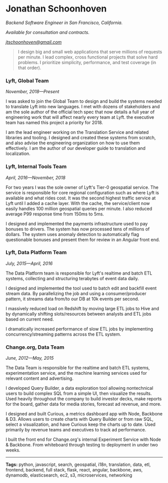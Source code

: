 # Jonathan Schoonhoven

*Backend Software Engineer in San Francisco, California.*

*Available for consultation and contracts.*

*jtschoonhoven@gmail.com*

> I design big and small web applications that serve millions of requests per minute. I lead complex, cross functional projects that solve hard problems. I prioritize simplicity, performance, and test coverage (in that order).

### Lyft, Global Team

*November, 2018—Present*

I was asked to join the Global Team to design and build the systems needed to translate Lyft into new languages. I met with dozens of stakeholders and am the sole author of the official tech spec that now details a full year of engineering work that will affect nearly every team at Lyft. the executive team has named this project a priority for 2018.

I am the lead engineer working on the Translation Service and related libraries and tooling. I designed and created these systems from scratch, and also advise the engineering organization on how to use them effectively. I am the author of our developer guide to translation and localization.

### Lyft, Internal Tools Team

*April, 2016—November, 2018*

For two years I was the sole owner of Lyft's Tier-0 geospatial service. The service is responsible for core regional configuration such as where Lyft is available and what rides cost. It was the second highest traffic service at Lyft until I added a cache layer. With the cache, the service/client now easily handles 100 million geospatial queries per minute. I also reduced average P99 response time from 150ms to 5ms.

I designed and implemented the payments infrastructure used to pay bonuses to drivers. The system has now processed tens of millions of dollars. The system uses anomaly detection to automatically flag questionable bonuses and present them for review in an Angular front end.

### Lyft, Data Platform Team

*July, 2015—April, 2016*

The Data Platform team is responsible for Lyft's realtime and batch ETL systems, collecting and structuring terabytes of event data daily.

I designed and implemented the tool used to batch edit and backfill event stream data. By parallelizing the job and using a consumer/producer pattern, it streams data from/to our DB at 10k events per second.

I massively reduced load on Redshift by moving large ETL jobs to Hive and by dynamically shifting slots/resources between analysts and ETL jobs based on current need.

I dramatically increased performance of slow ETL jobs by implementing concurrency/streaming patterns across the ETL system.

### Change.org, Data Team

*June, 2012—May, 2015*

The Data Team is responsible for the realtime and batch ETL systems, experimentation service, and the machine learning services used for relevant content and advertising.

I developed Query Builder, a data exploration tool allowing nontechnical users to build complex SQL from a simple UI, then visualize the results. Used heavily throughout the company to build investor decks, make reports for the board, gather data for media stories, forecast ad revenue, and more.

I designed and built Curious, a metrics dashboard app with Node, Backbone & D3. Allows users to create charts with Query Builder or from raw SQL, select a visualization, and have Curious keep the charts up to date. Used primarily by revenue teams and executives to track ad performance.

I built the front end for Change.org's internal Experiment Service with Node & Backbone. From whiteboard through testing to deployment in under two weeks.

___
**Tags:** python, javascript, search, geospatial, i18n, translation, data, etl, frontend, backend, full stack, flask, react, angular, backbone, aws, dynamodb, elasticsearch, ec2, s3, microservices, networking
